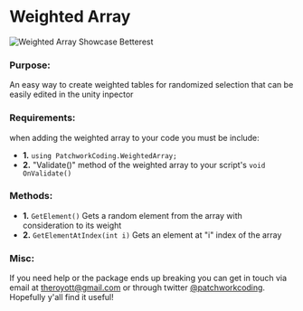 # Weighted Array
![Weighted Array Showcase Betterest](https://user-images.githubusercontent.com/85509178/221259718-43992ddb-f62d-485c-a4db-15c41758419d.gif)

### Purpose:
An easy way to create weighted tables for randomized selection that can be easily edited in the unity inpector

### Requirements:
when adding the weighted array to your code you must be include:
- **1.** ```using PatchworkCoding.WeightedArray;```
- **2.** "Validate()" method of the weighted array to your script's ```void OnValidate()```

### Methods:
- **1.** ```GetElement()``` Gets a random element from the array with consideration to its weight
- **2.** ```GetElementAtIndex(int i)``` Gets an element at "i" index of the array

### Misc:
If you need help or the package ends up breaking you can get in touch via email at [theroyott@gmail.com](theroyott@gmail.com) or through twitter [@patchworkcoding](https://twitter.com/patchworkcoding).
<br>Hopefully y'all find it useful!</br>
